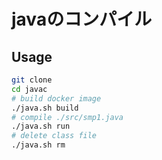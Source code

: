 # javaのコンパイル

## Usage
```sh
git clone 
cd javac
# build docker image 
./java.sh build
# compile ./src/smp1.java
./java.sh run
# delete class file
./java.sh rm
```